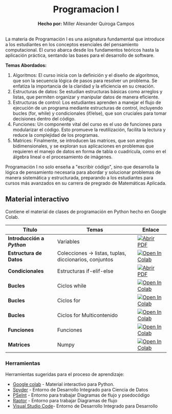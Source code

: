 <div align="center">
	<h1><strong>Programacion I</strong></h1>
	<strong>Hecho por:</strong> Miller Alexander Quiroga Campos
</div>
<br>

<p>
La materia de Programación I es una asignatura fundamental que introduce a los estudiantes en los conceptos esenciales del pensamiento computacional. El curso abarca desde los fundamentos teóricos hasta la aplicación práctica, sentando las bases para el desarrollo de software. 
<br>

<strong>Temas Abordados:</strong> 

1. Algoritmos: El curso inicia con la definición y el diseño de algoritmos, que son la secuencia lógica de pasos para resolver un problema.  Se enfatiza la importancia de la claridad y la eficiencia en su creación.
2. Estructuras de datos: Se estudian estructuras básicas como arreglos y listas, que permiten organizar y manipular datos de manera eficiente.
3. Estructuras de control: Los estudiantes aprenden a manejar el flujo de ejecución de un programa mediante estructuras de control, incluyendo bucles (for, while) y condicionales (if/else), que son cruciales para tomar decisiones dentro del código.
4. Funciones: Un componente vital del curso es el uso de funciones para modularizar el código. Esto promueve la reutilización, facilita la lectura y reduce la complejidad de los programas.
5. Matrices: Finalmente, se introducen las matrices, que son arreglos bidimensionales, y se exploran sus aplicaciones en problemas que requieren el manejo de datos en forma de tabla o cuadrícula, como en el álgebra lineal o el procesamiento de imágenes.

Programación I no solo enseña a "escribir código", sino que desarrolla la lógica de pensamiento necesaria para abordar y solucionar problemas de manera sistemática y estructurada, preparando a los estudiantes para cursos más avanzados en su carrera de pregrado de Matemáticas Aplicada.
</p>

## __Material interactivo__

Contiene el material de clases de programación en Python hecho en Google Colab.

<div align="center">
	
| Título | Temas | Enlace |
| ------ | ------- | ------ |
| __Introducción a *Python*__ | Variables | [![Abrir PDF](https://colab.research.google.com/assets/colab-badge.svg)](https://drive.google.com/file/d/1hXwGcHaNzv4hcZWw7i6ZHc1Mn3ihibvP/view?usp=sharing) |
| __Estructura de Datos__ | Colecciones -> listas, tuplas, diccionarios, conjuntos | [![Open In Colab](https://colab.research.google.com/assets/colab-badge.svg)](https://drive.google.com/file/d/10oIlXVfklJKTDvJqe384pI721v9FsgWT/view?usp=sharing) |
| __Condicionales__ | Estructuras if-elif-else | [![Abrir PDF](https://colab.research.google.com/assets/colab-badge.svg)](https://drive.google.com/file/d/1z2czYu6GlpsqGlWk1jIqIQaBRHHQs6OC/view?usp=sharing) |
| __Bucles__ | Ciclos while | [![Open In Colab](https://colab.research.google.com/assets/colab-badge.svg)](https://drive.google.com/file/d/1yPLYiuYx83GWL-UPx7kuhoKd1-7XBRRT/view?usp=sharing) |
| __Bucles__ | Ciclos for | [![Open In Colab](https://colab.research.google.com/assets/colab-badge.svg)](https://drive.google.com/file/d/1hz7QBd4qnb2JbnlOo0Now64m7uHJ4SrV/view?usp=sharing) |
| __Bucles__ | Ciclos for Multicontenido | [![Open In Colab](https://colab.research.google.com/assets/colab-badge.svg)](https://colab.research.google.com/)|
| __Funciones__ | Funciones | [![Open In Colab](https://colab.research.google.com/assets/colab-badge.svg)](https://colab.research.google.com/) |
| __Matrices__ | Numpy | [![Open In Colab](https://colab.research.google.com/assets/colab-badge.svg)](https://colab.research.google.com/) |

</div>


### __Herramientas__

Herramientas sugeridas para el proceso de aprendizaje:

* [Google colab](https://colab.research.google.com/notebooks/intro.ipynb?utm_source=scs-index#recent=true) - Material interactivo para Python.
* [Spyder](https://www.spyder-ide.org/) - Entorno de Desarrollo Integrado para Ciencia de Datos
* [PSeInt](https://pseint.sourceforge.net/) - Entorno para trabajar Diagramas de flujo y psedocódigo
* [Raptor](https://raptor.martincarlisle.com/) - Entorno para trabajar Diagramas de flujo
* [Visual Studio Code](https://code.visualstudio.com/)- Entorno de Desarrollo Integrado para Desarrollo
